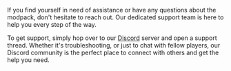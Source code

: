 If you find yourself in need of assistance or have any questions about the modpack, don't hesitate to reach out. Our dedicated support team is here to help you every step of the way.

To get support, simply hop over to our [Discord](https://discord.com/channels/495506209881849856/1047177001674485850) server and open a support thread. Whether it's troubleshooting, or just to chat with fellow players, our Discord community is the perfect place to connect with others and get the help you need.

